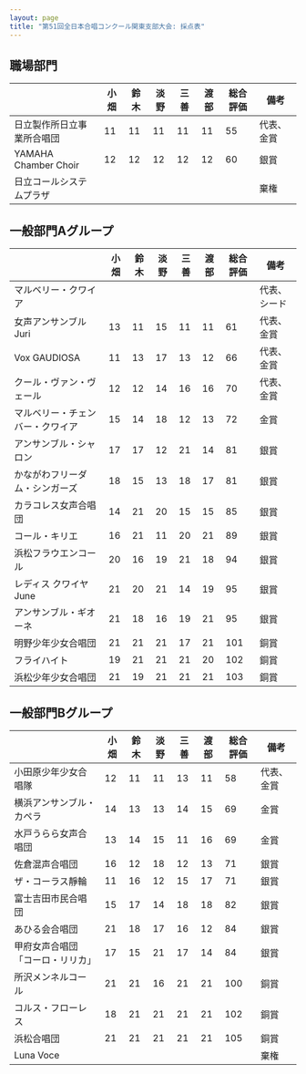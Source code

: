 ```yaml
---
layout: page
title: "第51回全日本合唱コンクール関東支部大会: 採点表"
---
```

職場部門
--------

|                            | 小畑 | 鈴木 | 淡野 | 三善 | 渡部 | 総合評価 | 備考       |
|----------------------------|------|------|------|------|------|----------|------------|
| 日立製作所日立事業所合唱団 | 11   | 11   | 11   | 11   | 11   | 55       | 代表、金賞 |
| YAMAHA Chamber Choir       | 12   | 12   | 12   | 12   | 12   | 60       | 銀賞       |
| 日立コールシステムプラザ   |      |      |      |      |      |          | 棄権       |

一般部門Aグループ
-----------------

|                                  | 小畑 | 鈴木 | 淡野 | 三善 | 渡部 | 総合評価 | 備考         |
|----------------------------------|------|------|------|------|------|----------|--------------|
| マルベリー・クワイア             |      |      |      |      |      |          | 代表、シード |
| 女声アンサンブルJuri             | 13   | 11   | 15   | 11   | 11   | 61       | 代表、金賞   |
| Vox GAUDIOSA                     | 11   | 13   | 17   | 13   | 12   | 66       | 代表、金賞   |
| クール・ヴァン・ヴェール         | 12   | 12   | 14   | 16   | 16   | 70       | 代表、金賞   |
| マルベリー・チェンバー・クワイア | 15   | 14   | 18   | 12   | 13   | 72       | 金賞         |
| アンサンブル・シャロン           | 17   | 17   | 12   | 21   | 14   | 81       | 銀賞         |
| かながわフリーダム・シンガーズ   | 18   | 15   | 13   | 18   | 17   | 81       | 銀賞         |
| カラコレス女声合唱団             | 14   | 21   | 20   | 15   | 15   | 85       | 銀賞         |
| コール・キリエ                   | 16   | 21   | 11   | 20   | 21   | 89       | 銀賞         |
| 浜松フラウエンコール             | 20   | 16   | 19   | 21   | 18   | 94       | 銀賞         |
| レディス クワイヤ June           | 21   | 20   | 21   | 14   | 19   | 95       | 銀賞         |
| アンサンブル・ギオーネ           | 21   | 18   | 16   | 19   | 21   | 95       | 銀賞         |
| 明野少年少女合唱団               | 21   | 21   | 21   | 17   | 21   | 101      | 銅賞         |
| フライハイト                     | 19   | 21   | 21   | 21   | 20   | 102      | 銅賞         |
| 浜松少年少女合唱団               | 21   | 19   | 21   | 21   | 21   | 103      | 銅賞         |

一般部門Bグループ
-----------------

|                                  | 小畑 | 鈴木 | 淡野 | 三善 | 渡部 | 総合評価 | 備考       |
|----------------------------------|------|------|------|------|------|----------|------------|
| 小田原少年少女合唱隊             | 12   | 11   | 11   | 13   | 11   | 58       | 代表、金賞 |
| 横浜アンサンブル・カペラ         | 14   | 13   | 13   | 14   | 15   | 69       | 金賞       |
| 水戸うらら女声合唱団             | 13   | 14   | 15   | 11   | 16   | 69       | 金賞       |
| 佐倉混声合唱団                   | 16   | 12   | 18   | 12   | 13   | 71       | 銀賞       |
| ザ・コーラス靜輪                 | 11   | 16   | 12   | 15   | 17   | 71       | 銀賞       |
| 富士吉田市民合唱団               | 15   | 17   | 14   | 18   | 18   | 82       | 銀賞       |
| あひる会合唱団                   | 21   | 18   | 17   | 16   | 12   | 84       | 銀賞       |
| 甲府女声合唱団「コーロ・リリカ」 | 17   | 15   | 21   | 17   | 14   | 84       | 銀賞       |
| 所沢メンネルコール               | 21   | 21   | 16   | 21   | 21   | 100      | 銅賞       |
| コルス・フローレス               | 18   | 21   | 21   | 21   | 21   | 102      | 銅賞       |
| 浜松合唱団                       | 21   | 21   | 21   | 21   | 21   | 105      | 銅賞       |
| Luna Voce                        |      |      |      |      |      |          | 棄権       |

